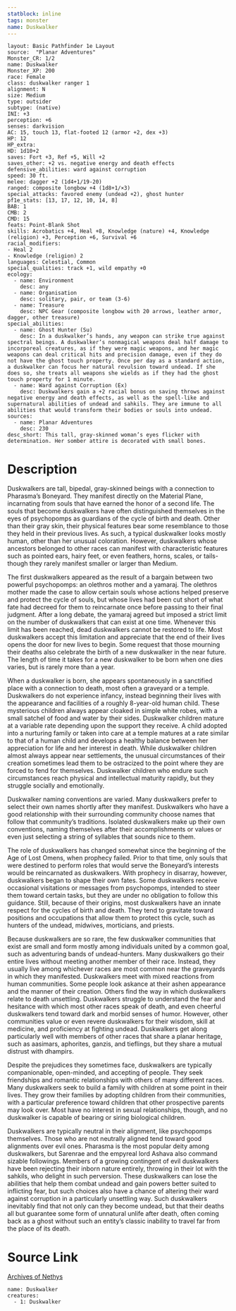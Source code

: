 ```yaml
---
statblock: inline
tags: monster
name: Duskwalker
---
```

```statblock
layout: Basic Pathfinder 1e Layout
source:  "Planar Adventures"
Monster_CR: 1/2
name: Duskwalker
Monster_XP: 200
race: Female
class: duskwalker ranger 1
alignment: N
size: Medium
type: outsider
subtype: (native)
INI: +3
perception: +6
senses: darkvision
AC: 15, touch 13, flat-footed 12 (armor +2, dex +3)
HP: 12
HP_extra: 
HD: 1d10+2
saves: Fort +3, Ref +5, Will +2
saves_other: +2 vs. negative energy and death effects
defensive_abilities: ward against corruption
speed: 30 ft.
melee: dagger +2 (1d4+1/19-20)
ranged: composite longbow +4 (1d8+1/×3)
special_attacks: favored enemy (undead +2), ghost hunter
pf1e_stats: [13, 17, 12, 10, 14, 8]
BAB: 1
CMB: 2
CMD: 15
feats: Point-Blank Shot
skills: Acrobatics +4, Heal +8, Knowledge (nature) +4, Knowledge (religion) +3, Perception +6, Survival +6
racial_modifiers:
- Heal 2
- Knowledge (religion) 2
languages: Celestial, Common
special_qualities: track +1, wild empathy +0
ecology:
  - name: Environment
    desc: any
  - name: Organisation
    desc: solitary, pair, or team (3-6)
  - name: Treasure
    desc: NPC Gear (composite longbow with 20 arrows, leather armor, dagger, other treasure)
special_abilities:
  - name: Ghost Hunter (Su)
    desc: In a duskwalker’s hands, any weapon can strike true against spectral beings. A duskwalker’s nonmagical weapons deal half damage to incorporeal creatures, as if they were magic weapons, and her magic weapons can deal critical hits and precision damage, even if they do not have the ghost touch property. Once per day as a standard action, a duskwalker can focus her natural revulsion toward undead. If she does so, she treats all weapons she wields as if they had the ghost touch property for 1 minute.
  - name: Ward against Corruption (Ex)
    desc: Duskwalkers gain a +2 racial bonus on saving throws against negative energy and death effects, as well as the spell-like and supernatural abilities of undead and sahkils. They are immune to all abilities that would transform their bodies or souls into undead.
sources:
  - name: Planar Adventures
    desc: 230
desc_short: This tall, gray-skinned woman’s eyes flicker with determination. Her somber attire is decorated with small bones.
```
# Description
Duskwalkers are tall, bipedal, gray-skinned beings with a connection to Pharasma’s Boneyard. They manifest directly on the Material Plane, incarnating from souls that have earned the honor of a second life. The souls that become duskwalkers have often distinguished themselves in the eyes of psychopomps as guardians of the cycle of birth and death. Other than their gray skin, their physical features bear some resemblance to those they held in their previous lives. As such, a typical duskwalker looks mostly human, other than her unusual coloration. However, duskwalkers whose ancestors belonged to other races can manifest with characteristic features such as pointed ears, hairy feet, or even feathers, horns, scales, or tails-though they rarely manifest smaller or larger than Medium.

 The first duskwalkers appeared as the result of a bargain between two powerful psychopomps: an olethros mother and a yamaraj. The olethros mother made the case to allow certain souls whose actions helped preserve and protect the cycle of souls, but whose lives had been cut short of what fate had decreed for them to reincarnate once before passing to their final judgment. After a long debate, the yamaraj agreed but imposed a strict limit on the number of duskwalkers that can exist at one time. Whenever this limit has been reached, dead duskwalkers cannot be restored to life. Most duskwalkers accept this limitation and appreciate that the end of their lives opens the door for new lives to begin. Some request that those mourning their deaths also celebrate the birth of a new duskwalker in the near future. The length of time it takes for a new duskwalker to be born when one dies varies, but is rarely more than a year.

 When a duskwalker is born, she appears spontaneously in a sanctified place with a connection to death, most often a graveyard or a temple. Duskwalkers do not experience infancy, instead beginning their lives with the appearance and facilities of a roughly 8-year-old human child. These mysterious children always appear cloaked in simple white robes, with a small satchel of food and water by their sides. Duskwalker children mature at a variable rate depending upon the support they receive. A child adopted into a nurturing family or taken into care at a temple matures at a rate similar to that of a human child and develops a healthy balance between her appreciation for life and her interest in death. While duskwalker children almost always appear near settlements, the unusual circumstances of their creation sometimes lead them to be ostracized to the point where they are forced to fend for themselves. Duskwalker children who endure such circumstances reach physical and intellectual maturity rapidly, but they struggle socially and emotionally.

 Duskwalker naming conventions are varied. Many duskwalkers prefer to select their own names shortly after they manifest. Duskwalkers who have a good relationship with their surrounding community choose names that follow that community’s traditions. Isolated duskwalkers make up their own conventions, naming themselves after their accomplishments or values or even just selecting a string of syllables that sounds nice to them.

 The role of duskwalkers has changed somewhat since the beginning of the Age of Lost Omens, when prophecy failed. Prior to that time, only souls that were destined to perform roles that would serve the Boneyard’s interests would be reincarnated as duskwalkers. With prophecy in disarray, however, duskwalkers began to shape their own fates. Some duskwalkers receive occasional visitations or messages from psychopomps, intended to steer them toward certain tasks, but they are under no obligation to follow this guidance. Still, because of their origins, most duskwalkers have an innate respect for the cycles of birth and death. They tend to gravitate toward positions and occupations that allow them to protect this cycle, such as hunters of the undead, midwives, morticians, and priests.

 Because duskwalkers are so rare, the few duskwalker communities that exist are small and form mostly among individuals united by a common goal, such as adventuring bands of undead-hunters. Many duskwalkers go their entire lives without meeting another member of their race. Instead, they usually live among whichever races are most common near the graveyards in which they manifested. Duskwalkers meet with mixed reactions from human communities. Some people look askance at their ashen appearance and the manner of their creation. Others find the way in which duskwalkers relate to death unsettling. Duskwalkers struggle to understand the fear and hesitance with which most other races speak of death, and even cheerful duskwalkers tend toward dark and morbid senses of humor. However, other communities value or even revere duskwalkers for their wisdom, skill at medicine, and proficiency at fighting undead. Duskwalkers get along particularly well with members of other races that share a planar heritage, such as aasimars, aphorites, ganzis, and tieflings, but they share a mutual distrust with dhampirs.

 Despite the prejudices they sometimes face, duskwalkers are typically companionable, open-minded, and accepting of people. They seek friendships and romantic relationships with others of many different races. Many duskwalkers seek to build a family with children at some point in their lives. They grow their families by adopting children from their communities, with a particular preference toward children that other prospective parents may look over. Most have no interest in sexual relationships, though, and no duskwalker is capable of bearing or siring biological children.

 Duskwalkers are typically neutral in their alignment, like psychopomps themselves. Those who are not neutrally aligned tend toward good alignments over evil ones. Pharasma is the most popular deity among duskwalkers, but Sarenrae and the empyreal lord Ashava also command sizable followings. Members of a growing contingent of evil duskwalkers have been rejecting their inborn nature entirely, throwing in their lot with the sahkils, who delight in such perversion. These duskwalkers can lose the abilities that help them combat undead and gain powers better suited to inflicting fear, but such choices also have a chance of altering their ward against corruption in a particularly unsettling way. Such duskwalkers inevitably find that not only can they become undead, but that their deaths all but guarantee some form of unnatural unlife after death, often coming back as a ghost without such an entity’s classic inability to travel far from the place of its death.
# Source Link
[Archives of Nethys](https://aonprd.com/MonsterDisplay.aspx?ItemName=Duskwalker)
```encounter-table
name: Duskwalker
creatures:
  - 1: Duskwalker
```
